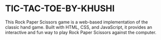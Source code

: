 # TIC-TAC-TOE-BY-KHUSHI
This Rock Paper Scissors game is a web-based implementation of the classic hand game. Built with HTML, CSS, and JavaScript, it provides an interactive and fun way to play Rock Paper Scissors against the computer.
